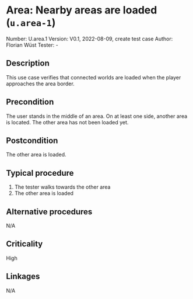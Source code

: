 # Area: Nearby areas are loaded (`u.area-1`)

Number: U.area.1
Version: V0.1, 2022-08-09, create test case
Author: Florian Wüst
Tester: -

## Description

This use case verifies that connected worlds are loaded when the player approaches the area border.  

## Precondition

The user stands in the middle of an area. On at least one side, another area is located. The other area has not been loaded yet.

## Postcondition

The other area is loaded.

## Typical procedure

1. The tester walks towards the other area
2. The other area is loaded

## Alternative procedures

N/A

## Criticality

High

## Linkages

N/A
